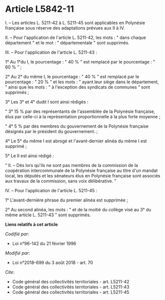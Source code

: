 # Article L5842-11

I. – Les articles L. 5211-42 à L. 5211-45 sont applicables en Polynésie française sous réserve des adaptations prévues aux II
à IV.

II. – Pour l'application de l'article L. 5211-42, les mots : " dans chaque département " et le mot : " départementale " sont
supprimés.

III. – Pour l'application de l'article L. 5211-43 :

1° Au 1°du I, le pourcentage : " 40 % ” est remplacé par le pourcentage : " 60 % ” ;

2° Au 2° du même I, le pourcentage : " 40 % ” est remplacé par le pourcentage : " 20 % ” et les mots : " ayant leur siège
dans le département, ” ainsi que les mots : " à l'exception des syndicats de communes ” sont supprimés ;

3° Les 3° et 4° dudit I sont ainsi rédigés :

" 3° 15 % par des représentants de l'assemblée de la Polynésie française, élus par celle-ci à la représentation
proportionnelle à la plus forte moyenne ;

" 4° 5 % par des membres du gouvernement de la Polynésie française désignés par le président du gouvernement. ;

4° Le 5° du même I est abrogé et l'avant-dernier alinéa du même I est supprimé ;

5° Le II est ainsi rédigé :

“ II. – Dès lors qu'ils ne sont pas membres de la commission de la coopération intercommunale de la Polynésie française au
titre d'un mandat local, les députés et les sénateurs élus en Polynésie française sont associés aux travaux de la commission,
sans voix délibérative. ”

IV. – Pour l'application de l'article L. 5211-45 :

1° L'avant-dernière phrase du premier alinéa est supprimée ;

2° Au second alinéa, les mots : " et de la moitié du collège visé au 3° du même article L. 5211-43 ” sont supprimés.

**Liens relatifs à cet article**

_Codifié par_:

  - Loi n°96-142 du 21 février 1996

_Modifié par_:

  - Loi n°2018-699 du 3 août 2018 - art. 70

_Cite_:

  - Code général des collectivités territoriales - art. L5211-42
  - Code général des collectivités territoriales - art. L5211-43
  - Code général des collectivités territoriales - art. L5211-45
